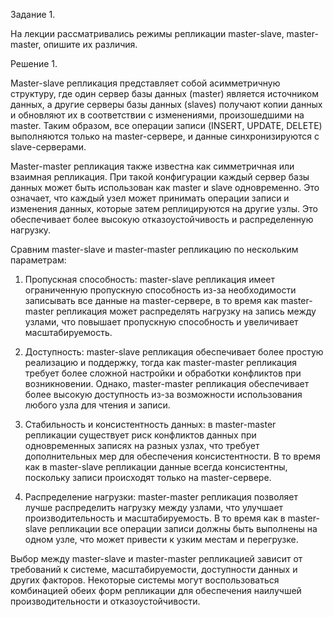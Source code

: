 Задание 1.

На лекции рассматривались режимы репликации master-slave, master-master, опишите их различия.

Решение 1.

Master-slave репликация представляет собой асимметричную структуру, где один сервер базы данных (master) является источником данных, а другие серверы базы данных (slaves) получают копии данных и обновляют их в соответствии с изменениями, произошедшими на master. Таким образом, все операции записи (INSERT, UPDATE, DELETE) выполняются только на master-сервере, и данные синхронизируются с slave-серверами.

Master-master репликация также известна как симметричная или взаимная репликация. При такой конфигурации каждый сервер базы данных может быть использован как master и slave одновременно. Это означает, что каждый узел может принимать операции записи и изменения данных, которые затем реплицируются на другие узлы. Это обеспечивает более высокую отказоустойчивость и распределенную нагрузку.

Сравним master-slave и master-master репликацию по нескольким параметрам:

1. Пропускная способность: master-slave репликация имеет ограниченную пропускную способность из-за необходимости записывать все данные на master-сервере, в то время как master-master репликация может распределять нагрузку на запись между узлами, что повышает пропускную способность и увеличивает масштабируемость.

2. Доступность: master-slave репликация обеспечивает более простую реализацию и поддержку, тогда как master-master репликация требует более сложной настройки и обработки конфликтов при возникновении. Однако, master-master репликация обеспечивает более высокую доступность из-за возможности использования любого узла для чтения и записи.

3. Стабильность и консистентность данных: в master-master репликации существует риск конфликтов данных при одновременных записях на разных узлах, что требует дополнительных мер для обеспечения консистентности. В то время как в master-slave репликации данные всегда консистентны, поскольку записи происходят только на master-сервере.

4. Распределение нагрузки: master-master репликация позволяет лучше распределить нагрузку между узлами, что улучшает производительность и масштабируемость. В то время как в master-slave репликации все операции записи должны быть выполнены на одном узле, что может привести к узким местам и перегрузке.

Выбор между master-slave и master-master репликацией зависит от требований к системе, масштабируемости, доступности данных и других факторов. Некоторые системы могут воспользоваться комбинацией обеих форм репликации для обеспечения наилучшей производительности и отказоустойчивости.
